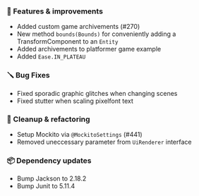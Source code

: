 ### 🚀 Features & improvements

- Added custom game archivements (#270)
- New method `bounds(Bounds)` for conveniently adding a TransformComponent to an `Entity`
- Added archivements to platformer game example
- Added `Ease.IN_PLATEAU`

### 🪛 Bug Fixes

- Fixed sporadic graphic glitches when changing scenes
- Fixed stutter when scaling pixelfont text

### 🧽 Cleanup & refactoring

- Setup Mockito via `@MockitoSettings` (#441)
- Removed uneccessary parameter from `UiRenderer` interface

### 📦 Dependency updates

- Bump Jackson to 2.18.2
- Bump Junit to 5.11.4